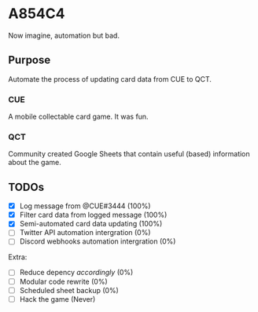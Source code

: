 # A854C4

Now imagine, automation but bad.

## Purpose

Automate the process of updating card data from CUE to QCT.

### CUE

A mobile collectable card game. It was fun.

### QCT

Community created Google Sheets that contain useful (based) information about the game.

## TODOs

- [X] Log message from @CUE#3444 (100%)
- [X] Filter card data from logged message (100%)
- [X] Semi-automated card data updating (100%)
- [ ] Twitter API automation intergration (0%)
- [ ] Discord webhooks automation intergration (0%)

Extra:

- [ ] Reduce depency *accordingly* (0%)
- [ ] Modular code rewrite (0%)
- [ ] Scheduled sheet backup (0%)
- [ ] Hack the game (Never)

